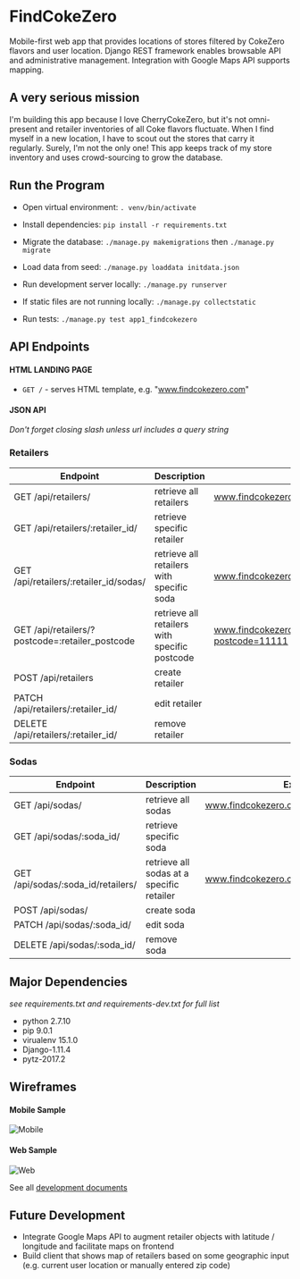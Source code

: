# FindCokeZero
Mobile-first web app that provides locations of stores filtered by CokeZero flavors and user location. Django REST framework enables browsable API and administrative management. Integration with Google Maps API supports mapping.

## A very serious mission
I'm building this app because I love CherryCokeZero, but it's not omni-present and retailer inventories of all Coke flavors fluctuate.
When I find myself in a new location, I have to scout out the stores that carry it regularly.  Surely, I'm not the only one!
This app keeps track of my store inventory and uses crowd-sourcing to grow the database.

## Run the Program
- Open virtual environment: `. venv/bin/activate`

- Install dependencies: `pip install -r requirements.txt`

- Migrate the database: `./manage.py makemigrations` then `./manage.py migrate`

- Load data from seed: `./manage.py loaddata initdata.json`

- Run development server locally: `./manage.py runserver`

- If static files are not running locally: `./manage.py collectstatic`

- Run tests: `./manage.py test app1_findcokezero`


## API Endpoints

#### HTML LANDING PAGE

- `GET /` - serves HTML template, e.g. "www.findcokezero.com"


#### JSON API
*Don't forget closing slash unless url includes a query string*

### Retailers

|Endpoint                                         | Description                                   | Example
|-------------------------------------------------|-----------------------------------------------|------------
| GET /api/retailers/                             | retrieve all retailers                        | www.findcokezero.com/api/retailers/
| GET /api/retailers/:retailer_id/                | retrieve specific retailer                    |
| GET /api/retailers/:retailer_id/sodas/          | retrieve all retailers with specific soda     | www.findcokezero.com/api/retailers/2/sodas/
| GET /api/retailers/?postcode=:retailer_postcode | retrieve all retailers with specific postcode | www.findcokezero.com/api/retailers/?postcode=11111
| POST /api/retailers                             | create retailer                               |
| PATCH /api/retailers/:retailer_id/              | edit retailer                                 |
| DELETE /api/retailers/:retailer_id/             | remove retailer                               |




### Sodas

|Endpoint                             | Description                               | Example
|-------------------------------------|-------------------------------------------|------------
| GET /api/sodas/                     | retrieve all sodas                        | www.findcokezero.com/api/sodas
| GET /api/sodas/:soda_id/            | retrieve specific soda                    |
| GET /api/sodas/:soda_id/retailers/  | retrieve all sodas at a specific retailer | www.findcokezero.com/api/sodas/2/retailers/
| POST /api/sodas/                    | create soda                               |
| PATCH /api/sodas/:soda_id/          | edit soda                                 |
| DELETE /api/sodas/:soda_id/         | remove soda                               |



## Major Dependencies
*see requirements.txt and requirements-dev.txt for full list*
- python 2.7.10
- pip 9.0.1
- virualenv 15.1.0
- Django-1.11.4
- pytz-2017.2


## Wireframes

#### Mobile Sample
![Mobile](https://res.cloudinary.com/dckkkjkuz/image/upload/v1509942572/findcokezero/Mobile2.png)


#### Web Sample
![Web](https://res.cloudinary.com/dckkkjkuz/image/upload/v1509942572/findcokezero/Web1.png)



See all [development documents][docs]

[docs]: docs/


## Future Development
- Integrate Google Maps API to augment retailer objects with latitude / longitude and facilitate maps on frontend
- Build client that shows map of retailers based on some geographic input (e.g. current user location or manually entered zip code)

[docs]: docs/
